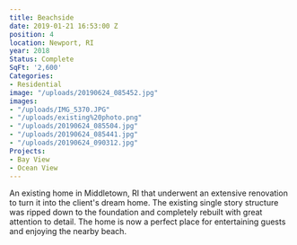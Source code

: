 ```yaml
---
title: Beachside
date: 2019-01-21 16:53:00 Z
position: 4
location: Newport, RI
year: 2018
Status: Complete
SqFt: '2,600'
Categories:
- Residential
image: "/uploads/20190624_085452.jpg"
images:
- "/uploads/IMG_5370.JPG"
- "/uploads/existing%20photo.png"
- "/uploads/20190624_085504.jpg"
- "/uploads/20190624_085441.jpg"
- "/uploads/20190624_090312.jpg"
Projects:
- Bay View
- Ocean View
---
```


An existing home in Middletown, RI that underwent an extensive renovation to turn it into the client's dream home. The existing single story structure was ripped down to the foundation and completely rebuilt with great attention to detail. The home is now a perfect place for entertaining guests and enjoying the nearby beach.

